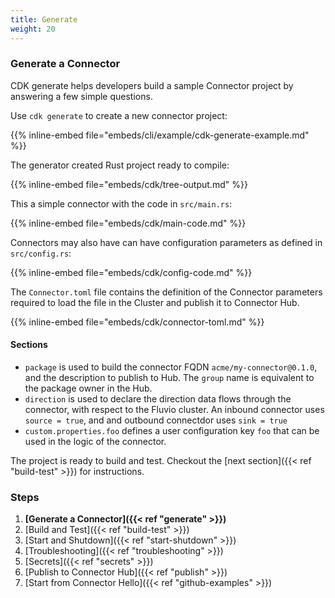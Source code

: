 ```yaml
---
title: Generate
weight: 20
---
```


### Generate a Connector

CDK generate helps developers build a sample Connector project by answering a few simple questions.

Use `cdk generate` to create a new connector project:

{{% inline-embed file="embeds/cli/example/cdk-generate-example.md" %}}

The generator created Rust project ready to compile:

{{% inline-embed file="embeds/cdk/tree-output.md" %}}


This a simple connector with the code in `src/main.rs`:

{{% inline-embed file="embeds/cdk/main-code.md" %}}


Connectors may also have can have configuration parameters as defined in `src/config.rs`:

{{% inline-embed file="embeds/cdk/config-code.md" %}}


 The `Connector.toml` file contains the definition of the Connector parameters required to load the file in the Cluster and publish it to Connector Hub.

{{% inline-embed file="embeds/cdk/connector-toml.md" %}}

#### Sections
* `package` is used to build the connector FQDN `acme/my-connector@0.1.0`, and the description to publish to  Hub. The `group` name is equivalent to the package owner in the Hub.
* `direction` is used to declare the direction data flows through the connector, with respect to the Fluvio cluster. An inbound connector uses `source = true`, and and outbound connectdor uses `sink = true`
* `custom.properties.foo` defines a user configuration key `foo` that can be used in the logic of the connector.

The project is ready to build and test. Checkout the [next section]({{< ref "build-test" >}}) for instructions.

### Steps

1. **[Generate a Connector]({{< ref "generate" >}})**
2. [Build and Test]({{< ref "build-test" >}})
3. [Start and Shutdown]({{< ref "start-shutdown" >}})
4. [Troubleshooting]({{< ref "troubleshooting" >}})
5. [Secrets]({{< ref "secrets" >}})
6. [Publish to Connector Hub]({{< ref "publish" >}})
7. [Start from Connector Hello]({{< ref "github-examples" >}})